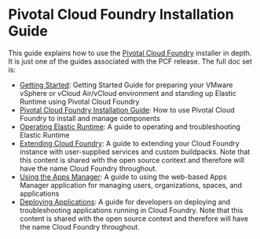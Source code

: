 Pivotal Cloud Foundry Installation Guide
========

This guide explains how to use the [Pivotal Cloud Foundry](https://network.pivotal.io/products/pivotal-cf) installer in depth. It is
just one of the guides associated with the PCF release. The
full doc set is:

*  [Getting Started](https://github.com/pivotal-cf/docs-pcf-gsg): Getting Started Guide for preparing your VMware vSphere or vCloud Air/vCloud environment and standing up Elastic Runtime using Pivotal Cloud Foundry
*  [Pivotal Cloud Foundry Installation Guide](https://github.com/pivotal-cf/pcf-docs): How to use Pivotal Cloud Foundry to install and manage components
*  [Operating Elastic Runtime](https://github.com/pivotal-cf/docs-ops-guide): A guide to operating and troubleshooting Elastic Runtime
*  [Extending Cloud Foundry](https://github.com/cloudfoundry/docs-extend-cloudfoundry): A guide to extending your Cloud Foundry instance with user-supplied services and custom buildpacks. Note that this content is shared with the open source context and therefore will have the name Cloud Foundry throughout.
*  [Using the Apps Manager](https://github.com/pivotal-cf/docs-pivotalcf-console): A guide to using the web-based Apps Manager application for managing users, organizations, spaces, and applications
*  [Deploying Applications](https://github.com/cloudfoundry/docs-dev-guide): A guide for developers on deploying and troubleshooting applications running in Cloud Foundry. Note that this content is shared with the open source context and therefore will have the name Cloud Foundry throughout.
